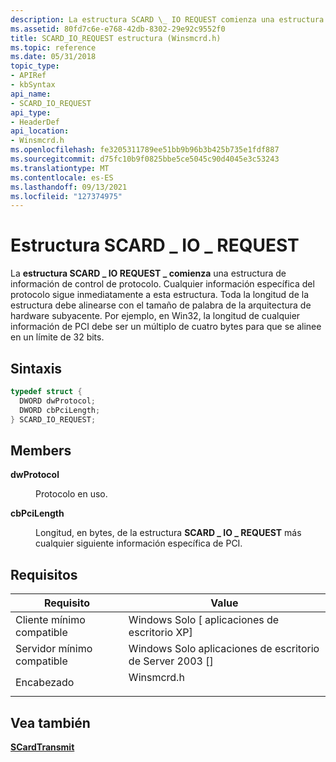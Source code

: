 ```yaml
---
description: La estructura SCARD \_ IO REQUEST comienza una estructura de información de control de \_ protocolo.
ms.assetid: 80fd7c6e-e768-42db-8302-29e92c9552f0
title: SCARD_IO_REQUEST estructura (Winsmcrd.h)
ms.topic: reference
ms.date: 05/31/2018
topic_type:
- APIRef
- kbSyntax
api_name:
- SCARD_IO_REQUEST
api_type:
- HeaderDef
api_location:
- Winsmcrd.h
ms.openlocfilehash: fe3205311789ee51bb9b96b3b425b735e1fdf887
ms.sourcegitcommit: d75fc10b9f0825bbe5ce5045c90d4045e3c53243
ms.translationtype: MT
ms.contentlocale: es-ES
ms.lasthandoff: 09/13/2021
ms.locfileid: "127374975"
---
```

# <a name="scard_io_request-structure"></a>Estructura SCARD \_ IO \_ REQUEST

La **estructura SCARD \_ IO REQUEST \_ comienza** una estructura de información de control de protocolo. Cualquier información específica del protocolo sigue inmediatamente a esta estructura. Toda la longitud de la estructura debe alinearse con el tamaño de palabra de la arquitectura de hardware subyacente. Por ejemplo, en Win32, la longitud de cualquier información de PCI debe ser un múltiplo de cuatro bytes para que se alinee en un límite de 32 bits.

## <a name="syntax"></a>Sintaxis


```C++
typedef struct {
  DWORD dwProtocol;
  DWORD cbPciLength;
} SCARD_IO_REQUEST;
```



## <a name="members"></a>Members

<dl> <dt>

**dwProtocol**
</dt> <dd>

Protocolo en uso.

</dd> <dt>

**cbPciLength**
</dt> <dd>

Longitud, en bytes, de la estructura **SCARD \_ IO \_ REQUEST** más cualquier siguiente información específica de PCI.

</dd> </dl>

## <a name="requirements"></a>Requisitos



| Requisito | Value |
|-------------------------------------|---------------------------------------------------------------------------------------|
| Cliente mínimo compatible<br/> | Windows Solo \[ aplicaciones de escritorio XP\]<br/>                                           |
| Servidor mínimo compatible<br/> | Windows Solo aplicaciones de escritorio de Server 2003 \[\]<br/>                                  |
| Encabezado<br/>                   | <dl> <dt>Winsmcrd.h</dt> </dl> |



## <a name="see-also"></a>Vea también

<dl> <dt>

[**SCardTransmit**](/windows/desktop/api/Winscard/nf-winscard-scardtransmit)
</dt> </dl>

 

 




